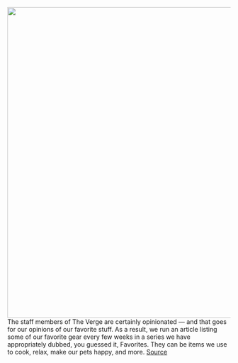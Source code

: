 <img src='https://cdn.vox-cdn.com/thumbor/xl9IiglE5X2CNLSHa3Ct009W48E=/0x0:1125x750/1200x800/filters:focal(473x285:653x465)/cdn.vox-cdn.com/uploads/chorus_image/image/71105700/Emeber_Mug_2_LifeStyle_Press_Image.0.jpg' width='700px' /><br/>
The staff members of The Verge are certainly opinionated — and that goes for our opinions of our favorite stuff. As a result, we run an article listing some of our favorite gear every few weeks in a series we have appropriately dubbed, you guessed it, Favorites. They can be items we use to cook, relax, make our pets happy, and more.
<a href='https://www.theverge.com/23207203/amazon-prime-day-favorites-deals-pet-kitchen-home-car-tech'> Source <a/>